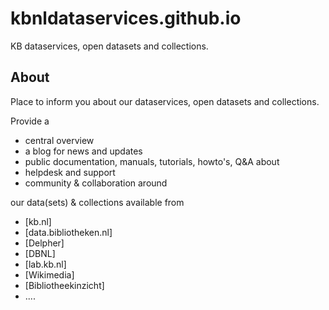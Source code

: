 # kbnldataservices.github.io
KB dataservices, open datasets and collections.

## About
Place to inform you about our dataservices, open datasets and collections.

Provide a 
* central overview 
* a blog for news and updates
* public documentation, manuals, tutorials, howto's, Q&A about 
* helpdesk and support
* community & collaboration around 

our data(sets) & collections available from  
* [kb.nl]
* [data.bibliotheken.nl]
* [Delpher]
* [DBNL]
* [lab.kb.nl]
* [Wikimedia]
* [Bibliotheekinzicht]
* ....
